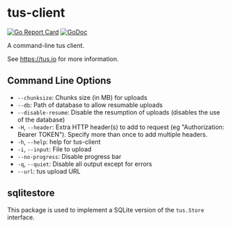 # tus-client

[![Go Report Card](https://goreportcard.com/badge/github.com/andrewheberle/tus-client?logo=go&style=flat-square)](https://goreportcard.com/report/github.com/andrewheberle/tus-client)
[![GoDoc](https://img.shields.io/badge/godoc-reference-blue.svg)](https://godoc.org/github.com/andrewheberle/tus-client/pkg/sqlitestore)

A command-line tus client.

See https://tus.io for more information.

## Command Line Options

* `--chunksize`: Chunks size (in MB) for uploads
* `--db`: Path of database to allow resumable uploads
* `--disable-resume`: Disable the resumption of uploads (disables the use of the database)
* `-H`, `--header`: Extra HTTP header(s) to add to request (eg "Authorization: Bearer TOKEN"). Specify more than once to add multiple headers.
* `-h`, `--help`: help for tus-client
* `-i`, `--input`: File to upload
* `--no-progress`: Disable progress bar
* `-q`, `--quiet`:  Disable all output except for errors
* `--url`: tus upload URL

## sqlitestore

This package is used to implement a SQLite version of the `tus.Store` interface.
